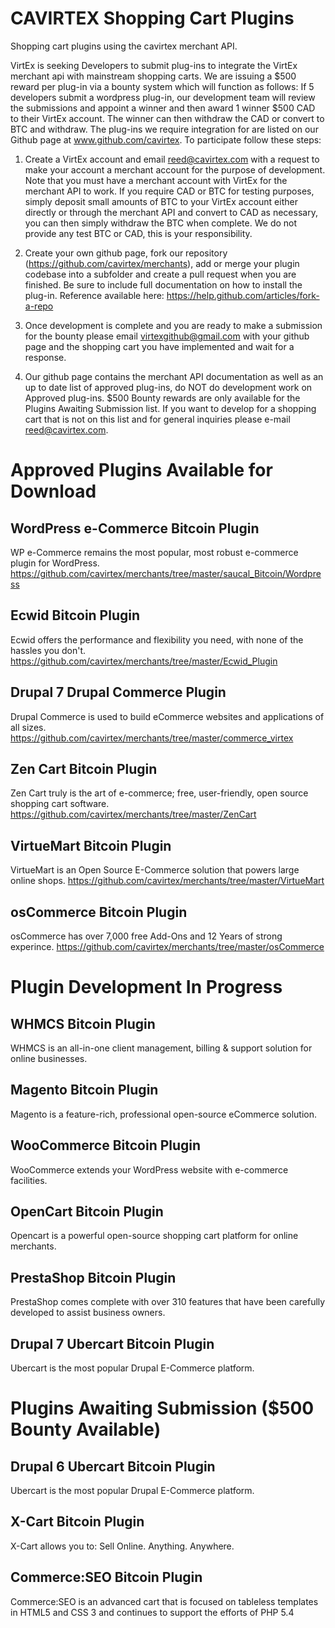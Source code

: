 CAVIRTEX Shopping Cart Plugins
==============================

Shopping cart plugins using the cavirtex merchant API.

VirtEx is seeking Developers to submit plug-ins to integrate the VirtEx merchant api with mainstream shopping carts. We are issuing a $500 reward per plug-in via a bounty system which will function as follows:  If 5 developers submit a wordpress plug-in, our development team will review the submissions and appoint a winner and then award 1 winner $500 CAD to their VirtEx account.  The winner can then withdraw the CAD or convert to BTC and withdraw.  The plug-ins we require integration for are listed on our Github page at www.github.com/cavirtex.  To participate follow these steps:
 
1) Create a VirtEx account and email reed@cavirtex.com with a request to make your account a merchant account for the purpose of development. Note that you must have a merchant account with VirtEx for the merchant API to work.  If you require CAD or BTC for testing purposes, simply deposit small amounts of BTC to your VirtEx account either directly or through the merchant API and convert to CAD as necessary, you can then simply withdraw the BTC when complete. We do not provide any test BTC or CAD, this is your responsibility.
 
2) Create your own github page, fork our repository (https://github.com/cavirtex/merchants), add or merge your plugin codebase into a subfolder and create a pull request when you are finished. Be sure to include full documentation on how to install the plug-in. Reference available here: https://help.github.com/articles/fork-a-repo
 
3) Once development is complete and you are ready to make a submission for the bounty please email virtexgithub@gmail.com with your github page and the shopping cart you have implemented and wait for a response.
 
4) Our github page contains the merchant API documentation as well as an up to date list of approved plug-ins, do NOT do development work on Approved plug-ins.  $500 Bounty rewards are only available for the Plugins Awaiting Submission list. If you want to develop for a shopping cart that is not on this list and for general inquiries please e-mail reed@cavirtex.com.
 

Approved Plugins Available for Download
=======================================

WordPress e-Commerce Bitcoin Plugin
-----------------------------------
WP e-Commerce remains the most popular, most robust e-commerce plugin for WordPress.
https://github.com/cavirtex/merchants/tree/master/saucal_Bitcoin/Wordpress

Ecwid Bitcoin Plugin
--------------------
Ecwid offers the performance and flexibility you need, with none of the hassles you don't.
https://github.com/cavirtex/merchants/tree/master/Ecwid_Plugin

Drupal 7 Drupal Commerce Plugin
-------------------------------
Drupal Commerce is used to build eCommerce websites and applications of all sizes.
https://github.com/cavirtex/merchants/tree/master/commerce_virtex

Zen Cart Bitcoin Plugin
-----------------------
Zen Cart truly is the art of e-commerce; free, user-friendly, open source shopping cart software.
https://github.com/cavirtex/merchants/tree/master/ZenCart

VirtueMart Bitcoin Plugin
-------------------------
VirtueMart is an Open Source E-Commerce solution that powers large online shops.
https://github.com/cavirtex/merchants/tree/master/VirtueMart

osCommerce Bitcoin Plugin
-------------------------
osCommerce has over 7,000 free Add-Ons and 12 Years of strong experince.
https://github.com/cavirtex/merchants/tree/master/osCommerce


Plugin Development In Progress
==============================

WHMCS Bitcoin Plugin
--------------------
WHMCS is an all-in-one client management, billing & support solution for online businesses.

Magento Bitcoin Plugin
----------------------
Magento is a feature-rich, professional open-source eCommerce solution.

WooCommerce Bitcoin Plugin
--------------------------
WooCommerce extends your WordPress website with e-commerce facilities.

OpenCart Bitcoin Plugin
-----------------------
Opencart is a powerful open-source shopping cart platform for online merchants.

PrestaShop Bitcoin Plugin
-------------------------
PrestaShop comes complete with over 310 features that have been carefully developed to assist business owners.

Drupal 7 Ubercart Bitcoin Plugin
--------------------------------
Ubercart is the most popular Drupal E-Commerce platform.



Plugins Awaiting Submission ($500 Bounty Available)
===================================================

Drupal 6 Ubercart Bitcoin Plugin
--------------------------------
Ubercart is the most popular Drupal E-Commerce platform.


X-Cart Bitcoin Plugin
---------------------
X-Cart allows you to: Sell Online. Anything. Anywhere.


Commerce:SEO Bitcoin Plugin
---------------------------
Commerce:SEO is an advanced cart that is focused on tableless templates in HTML5 and CSS 3 and continues to support the efforts of PHP 5.4

